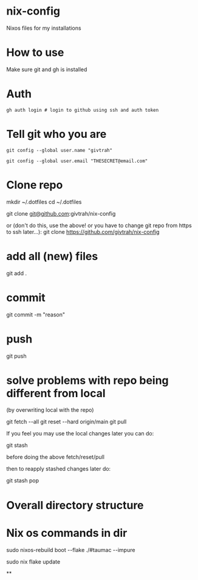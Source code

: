 # nix-config
Nixos files for my installations

# How to use
Make sure git and gh is installed

# Auth
```
gh auth login # login to github using ssh and auth token
```

# Tell git who you are
```
git config --global user.name "givtrah"

git config --global user.email "THESECRET@email.com"
```

# Clone repo
mkdir ~/.dotfiles
cd ~/.dotfiles

git clone git@github.com:givtrah/nix-config

or (don't do this, use the above! or you have to change git repo from https to ssh later...):
git clone https://github.com/givtrah/nix-config

# add all (new) files
git add .

# commit
git commit -m "reason"

# push
git push

# solve problems with repo being different from local
(by overwriting local with the repo)

git fetch --all
git reset --hard origin/main
git pull

If you feel you may use the local changes later you can do:

git stash

before doing the above fetch/reset/pull

then to reapply stashed changes later do:

git stash pop

# Overall directory structure


# Nix os commands in dir

sudo nixos-rebuild boot --flake ./#taumac --impure

sudo nix flake update



**
